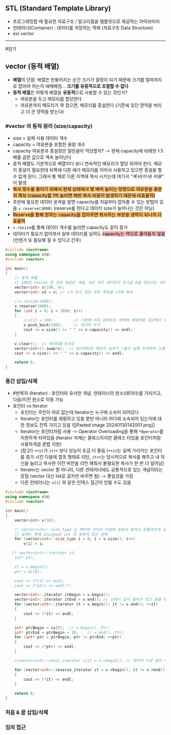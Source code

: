 ## STL (Standard Template Library)
- 프로그래밍할 때 필요한 자료구조 / 알고리즘을 템플릿으로 제공하는 라이브러리
- 컨테이너(Container) : 데이터를 저장하는 객체 (자료구조 Data Structure)
- ex) vector

***


#암기 
## vector (동적 배열)
- **배열**의 단점: 배열은 만들어지는 순간 크기가 결정이 되기 때문에 크기를 얼마까지로 잡아야 하는지 애매해짐... **크기를 유동적으로 조절할 수 없다**
- **동적 배열**은 어떻게 배열을 **유동적**으로 사용할 수 있는 것인가?
	- 여유분을 두고 메모리를 할당한다
	- 여유분까지 메모리가 꽉 찼으면, 메모리를 증설한다 (기존에 있던 영역을 버리고 더 큰 영역을 받는다)
	
### #vector 의 동작 원리 (size/capacity)
- size = 실제 사용 데이터 개수
- capacity = 여유분을 포함한 용량 개수
- capacity 여유분과 증설량은 얼만큼이 적당할까? -> 현재 capacity에 비례한 1.5배를 곱한 값으로 계속 늘어난다
- 동적 배열도 기본적으로 배열이다 보니 연속적인 메모리가 할당 되어야 한다. 메모리 증설이 필요한데 뒤쪽에 다른 애가 메모리를 이어서 사용하고 있으면 증설을 할 수 없게 된다. 그래서 통 채로 다른 지역에 복사 시키는데 여기서 _"복사(이사) 비용"_ 이 발생
- <mark style="background: #FFAB45CF;">복사 횟수를 줄이기 위해서 현재 상태에서 몇 배씩 늘리는 방향으로 여유분을 충분히 확보 (capacity를 1씩 늘리면 매번 복사 비용이 발생하기 때문에 비효율적)</mark>
- 초반에 필요한 데이터 윤곽을 알면 capacity를 처음부터 잡아줄 수 있는 방법이 있음 `v.reserve(1000)` (reserve를 한다고 데이터 size가 늘어나는 것은 아님)
- <mark style="background: #FFAB45CF;">Reserve를 통해 원하는 capacity를 잡아주면 복사하는 부분을 생략이 되니까 더 효율적</mark>
- `v.resize`를 통해 데이터 개수를 늘리면 capacity도 같이 증가
- 데이터가 필요가 없어져서 일부 데이터를 날려도 <mark style="background: #FF898996;">capacity는 역으로 줄어들지 않음</mark> (언젠가 또 필요해 질 수 있다고 간주)
```cpp
#include <iostream>
using namespace std;
#include <vector>

int main()
{
    // 동적 배열
    // 100은 resize 한 것과 똑같은 개념, 0은 모든 데이터가 초기값 0을 갖는다는 의미
    vector<int> v(100, 0); 
    vector<int> v2 = v; // v가 갖고 있던 모든 특징을 v2에 복사

    //v.resize(1000);
    v.reserve(1000);
    for (int i = 0; i < 1000; i++)
    {
        //v[i] = 100;         // 기존에 이미 잡혀있는 영역에 배열처럼 접근해서 활용
        v.push_back(100);     // 데이터 추가
        cout << v.size() << " " << v.capacity() << endl;
    }

    v.clear();  // 데이터를 0으로
    vector<int>().swap(v);  // 임시벡터로 메모리 날리기 (줄이 실행 되자마자 소멸)(꼼수)
    cout << v.size() << " " << v.capacity() << endl;

    return 0;
}
```


### 중간 삽입/삭제
- #반복자 (Iterator) : 포인터와 유사한 개념. 컨테이너의 원소(데이터)를 가리키고, 다음/이전 원소로 이동 가능
- 포인터 vs Iterator
	- 포인터는 주인이 따로 없는데 Iterator는 누구에 소속이 되어있다
	- Iterator는 포인터를 래핑하고 있을 뿐만 아니라 어디에 소속되어 있는지에 대한 정보도 잔뜩 가지고 있음 ![[Pasted image 20240130142001.png]]
	- Iterator는 포인터처럼 사용  -> Operator Overloading을 통해 `*Operator`를 지원하게 되어있음 (Iterator 자체는 클래스이지만 클래스 타입을 포인터처럼 사용하게끔 문법 지원)
	- (참고!) `++it`가 `it++` 보다 성능이 조금 더 좋음 (`++it`는 실제 가리키는 포인터를 증가 시킨 다음에 참조 형태로 리턴, `it++`는 암시적으로 복사를 해주고 내 자신을 늘리고 복사한 이전 버전을 리턴 해줘서 불필요한 복사가 한 번 더 일어남)
	- Iterator는 vector 뿐 아니라, 다른 컨테이너에도 공통적으로 있는 개념이라는 장점 (vector 대신 list로 글자만 바꾸면 됨) -> 통일성을 가짐
	- 다른 컨테이너는 `v[i]` 와 같은 인덱스 접근이 안될 수도 있음
```cpp
#include <iostream>
using namespace std;
#include <vector>

int main()
{
    vector<int> v(10); 

    // vector<int>::size_type 는 벡터의 사이즈 타입에 맞춰서 알아서 만들어지게 끔
    // 밑에는 현재 insigned int 로 맞춰져 있는 상태
    for (vector<int>::size_type i = 0; i < v.size(); i++)
        v[i] = i;

   /* vector<int>::iterator it;
    int* ptr;

    it = v.begin();
    ptr = &v[0];

    cout << (*it) << endl;
    cout << (*ptr) << endl;*/

    vector<int>::iterator itBegin = v.begin();
    vector<int>::iterator itEnd = v.end(); // 쓰레기 값이 들어가 있고 끝을 판별할 때 사용
    for (vector<int>::iterator it = v.begin(); it != v.end(); ++it)
    {
        cout << (*it) << endl;
    }

    int* ptrBegin = &v[0];  // v.begin()._Ptr;
    int* ptrEnd = ptrBegin + 10;    // v.end()._Ptr;
    for (int* ptr = ptrBegin; ptr != ptrEnd; ++ptr)
    {
        cout << (*ptr) << endl;
    }

    //vector<int>::const_iterator cit1 = v.cbegin(); // 데이터 수정 없이 read만 할 경우(const int*)

    for (vector<int>::reverse_iterator it = v.rbegin(); it != v.rend(); ++it)
    {
        cout << (*it) << endl;
    }
   
    return 0;
}
```

### 처음 & 끝 삽입/삭제



### 임의 접근